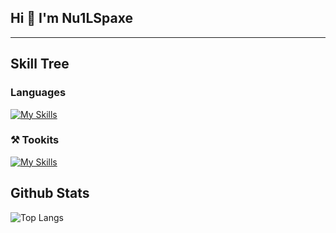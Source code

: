 ## Hi 👋 I'm Nu1LSpaxe


---

## Skill Tree

### Languages
[![My Skills](https://skillicons.dev/icons?i=go,java,nodejs,ts,cpp,bash)](https://skillicons.dev)

### :hammer_and_pick: Tookits
[![My Skills](https://skillicons.dev/icons?i=mysql,mongodb,postgres,redis,docker,nginx,gcp,git,gitlab)](https://skillicons.dev)


## Github Stats
![Top Langs](https://github-readme-stats.vercel.app/api/top-langs/?username=Nu1LSpaxe&theme=tokyonight&hide=Jupyter%20Notebook,css,scss,html&exclude_repo=data-analysis-and-machine-learning,AutoGPT,Taipei-City-Dashboard,aspnet-mvc-ntust,aspnet-mvc-soldier,leetcode75)

<!--
**Nu1LSpaxe/Nu1LSpaxe** is a ✨ _special_ ✨ repository because its `README.md` (this file) appears on your GitHub profile.

Here are some ideas to get you started:

- 🔭 I’m currently working on ...
- 🌱 I’m currently learning ...
- 👯 I’m looking to collaborate on ...
- 🤔 I’m looking for help with ...
- 💬 Ask me about ...
- 📫 How to reach me: ...
- 😄 Pronouns: ...
- ⚡ Fun fact: ...
-->
